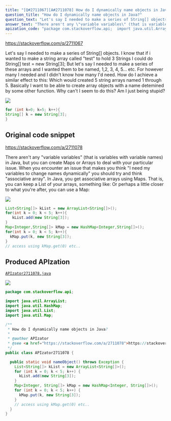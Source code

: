 ```yaml
---
title: "[Q#2711067][A#2711078] How do I dynamically name objects in Java?"
question_title: "How do I dynamically name objects in Java?"
question_text: "Let's say I needed to make a series of String[] objects. I know that if i wanted to make a string array called \"test\" to hold 3 Strings I could do String[] test = new String[3]; But let's say I needed to make a series of these arrays and I wanted them to be named, 1,2, 3, 4, 5... etc.  For however many I needed and I didn't know how many I'd need. How do I achieve a similar effect to this: Which would created 5 string arrays named 1 through 5.   Basically I want to be able to create array objects with a name detemined by some other function.  Why can't I seem to do this?  Am I just being stupid?"
answer_text: "There aren't any \"variable variables\" (that is variables with variable names) in Java, but you can create Maps or Arrays to deal with your particular issue.  When you encounter an issue that makes you think \"I need my variables to change names dynamically\" you should try and think \"associative array\".  In Java, you get associative arrays using Maps. That is, you can keep a List of your arrays, something like: Or perhaps a little closer to what you're after, you can use a Map:"
apization_code: "package com.stackoverflow.api;  import java.util.ArrayList; import java.util.HashMap; import java.util.List; import java.util.Map;  /**  * How do I dynamically name objects in Java?  *  * @author APIzator  * @see <a href=\"https://stackoverflow.com/a/2711078\">https://stackoverflow.com/a/2711078</a>  */ public class APIzator2711078 {    public static void nameObject() throws Exception {     List<String[]> kList = new ArrayList<String[]>();     for (int k = 0; k < 5; k++) {       kList.add(new String[3]);     }     Map<Integer, String[]> kMap = new HashMap<Integer, String[]>();     for (int k = 0; k < 5; k++) {       kMap.put(k, new String[3]);     }     // access using kMap.get(0) etc..   } }"
---
```


https://stackoverflow.com/q/2711067

Let&#x27;s say I needed to make a series of String[] objects.
I know that if i wanted to make a string array called &quot;test&quot; to hold 3 Strings I could do
String[] test = new String[3];
But let&#x27;s say I needed to make a series of these arrays and I wanted them to be named, 1,2, 3, 4, 5... etc.  For however many I needed and I didn&#x27;t know how many I&#x27;d need.
How do I achieve a similar effect to this:
Which would created 5 string arrays named 1 through 5.   Basically I want to be able to create array objects with a name detemined by some other function.  Why can&#x27;t I seem to do this?  Am I just being stupid?


<div class="code-logo"><img src="/stackoverflow.png" /></div>

```java
for (int k=0; k=5; k++){ 
String[] k = new String[3];
}
```


## Original code snippet

https://stackoverflow.com/a/2711078

There aren&#x27;t any &quot;variable variables&quot; (that is variables with variable names) in Java, but you can create Maps or Arrays to deal with your particular issue.  When you encounter an issue that makes you think &quot;I need my variables to change names dynamically&quot; you should try and think &quot;associative array&quot;.  In Java, you get associative arrays using Maps.
That is, you can keep a List of your arrays, something like:
Or perhaps a little closer to what you&#x27;re after, you can use a Map:

<div class="code-logo"><img src="/stackoverflow.png" /></div>

```java
List<String[]> kList = new ArrayList<String[]>();
for(int k = 0; k < 5; k++){
   kList.add(new String[3]);
}
Map<Integer,String[]> kMap = new HashMap<Integer,String[]>();
for(int k = 0; k < 5; k++){
  kMap.put(k, new String[3]);
}
// access using kMap.get(0) etc..
```

## Produced APIzation

[`APIzator2711078.java`](https://github.com/pasqualesalza/apization-temp/raw/main/data/search/APIzator2711078.java)

<div class="code-logo"><img src="/apizator.png" /></div>

```java
package com.stackoverflow.api;

import java.util.ArrayList;
import java.util.HashMap;
import java.util.List;
import java.util.Map;

/**
 * How do I dynamically name objects in Java?
 *
 * @author APIzator
 * @see <a href="https://stackoverflow.com/a/2711078">https://stackoverflow.com/a/2711078</a>
 */
public class APIzator2711078 {

  public static void nameObject() throws Exception {
    List<String[]> kList = new ArrayList<String[]>();
    for (int k = 0; k < 5; k++) {
      kList.add(new String[3]);
    }
    Map<Integer, String[]> kMap = new HashMap<Integer, String[]>();
    for (int k = 0; k < 5; k++) {
      kMap.put(k, new String[3]);
    }
    // access using kMap.get(0) etc..
  }
}

```